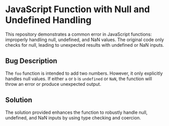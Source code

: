 # JavaScript Function with Null and Undefined Handling

This repository demonstrates a common error in JavaScript functions: improperly handling null, undefined, and NaN values.  The original code only checks for null, leading to unexpected results with undefined or NaN inputs.

## Bug Description

The `foo` function is intended to add two numbers. However, it only explicitly handles null values. If either `a` or `b` is `undefined` or `NaN`, the function will throw an error or produce unexpected output.

## Solution

The solution provided enhances the function to robustly handle null, undefined, and NaN inputs by using type checking and coercion.